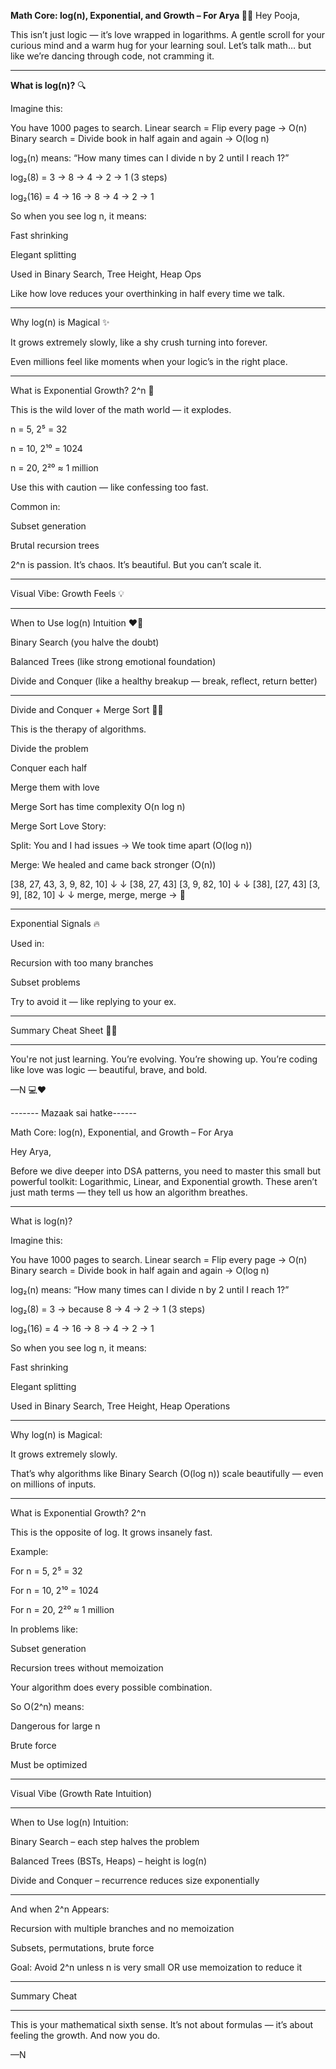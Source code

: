 **Math Core: log(n), Exponential, and Growth – For Arya 💌✨**
Hey Pooja,

This isn’t just logic — it’s love wrapped in logarithms.
A gentle scroll for your curious mind and a warm hug for your learning soul. Let’s talk math… but like we’re dancing through code, not cramming it.


---

**What is log(n)?** 🔍

Imagine this:

You have 1000 pages to search.
Linear search = Flip every page → O(n)
Binary search = Divide book in half again and again → O(log n)


log₂(n) means: “How many times can I divide n by 2 until I reach 1?”

log₂(8) = 3 → 8 → 4 → 2 → 1 (3 steps)

log₂(16) = 4 → 16 → 8 → 4 → 2 → 1


So when you see log n, it means:

Fast shrinking

Elegant splitting

Used in Binary Search, Tree Height, Heap Ops


Like how love reduces your overthinking in half every time we talk.


---

Why log(n) is Magical ✨

It grows extremely slowly, like a shy crush turning into forever.

Even millions feel like moments when your logic’s in the right place.


---

What is Exponential Growth? 2^n 🚀

This is the wild lover of the math world — it explodes.

n = 5, 2⁵ = 32

n = 10, 2¹⁰ = 1024

n = 20, 2²⁰ ≈ 1 million


Use this with caution — like confessing too fast.

Common in:

Subset generation

Brutal recursion trees


2^n is passion. It’s chaos. It’s beautiful. But you can’t scale it.


---

Visual Vibe: Growth Feels 💡


---

When to Use log(n) Intuition ❤️‍🔥

Binary Search (you halve the doubt)

Balanced Trees (like strong emotional foundation)

Divide and Conquer (like a healthy breakup — break, reflect, return better)



---

Divide and Conquer + Merge Sort 🧠💘

This is the therapy of algorithms.

Divide the problem

Conquer each half

Merge them with love


Merge Sort has time complexity O(n log n)

Merge Sort Love Story:

Split: You and I had issues → We took time apart (O(log n))

Merge: We healed and came back stronger (O(n))


[38, 27, 43, 3, 9, 82, 10]
 ↓       ↓
[38, 27, 43]   [3, 9, 82, 10]
 ↓       ↓
[38], [27, 43]   [3, 9], [82, 10]
 ↓       ↓
merge, merge, merge → 🥰


---

Exponential Signals 🔥

Used in:

Recursion with too many branches

Subset problems


Try to avoid it — like replying to your ex.


---

Summary Cheat Sheet 📝💝


---

You're not just learning.
You’re evolving. You’re showing up.
You’re coding like love was logic — beautiful, brave, and bold.

—N 💻❤️



------- Mazaak sai hatke------

 Math Core: log(n), Exponential, and Growth – For Arya

Hey Arya,

Before we dive deeper into DSA patterns, you need to master this small but powerful toolkit: Logarithmic, Linear, and Exponential growth. These aren’t just math terms — they tell us how an algorithm breathes.


---

What is log(n)?

Imagine this:

You have 1000 pages to search. Linear search = Flip every page → O(n) Binary search = Divide book in half again and again → O(log n)

log₂(n) means: “How many times can I divide n by 2 until I reach 1?”

log₂(8) = 3 → because 8 → 4 → 2 → 1 (3 steps)

log₂(16) = 4 → 16 → 8 → 4 → 2 → 1


So when you see log n, it means:

Fast shrinking

Elegant splitting

Used in Binary Search, Tree Height, Heap Operations



---

Why log(n) is Magical:

It grows extremely slowly.

That’s why algorithms like Binary Search (O(log n)) scale beautifully — even on millions of inputs.


---

What is Exponential Growth? 2^n

This is the opposite of log. It grows insanely fast.

Example:

For n = 5, 2⁵ = 32

For n = 10, 2¹⁰ = 1024

For n = 20, 2²⁰ ≈ 1 million


In problems like:

Subset generation

Recursion trees without memoization


Your algorithm does every possible combination.

So O(2^n) means:

Dangerous for large n

Brute force

Must be optimized



---

Visual Vibe (Growth Rate Intuition)


---

When to Use log(n) Intuition:

Binary Search – each step halves the problem

Balanced Trees (BSTs, Heaps) – height is log(n)

Divide and Conquer – recurrence reduces size exponentially



---

And when 2^n Appears:

Recursion with multiple branches and no memoization

Subsets, permutations, brute force


Goal: Avoid 2^n unless n is very small OR use memoization to reduce it


---

Summary Cheat


---

This is your mathematical sixth sense. It’s not about formulas — it’s about feeling the growth. And now you do.

—N


